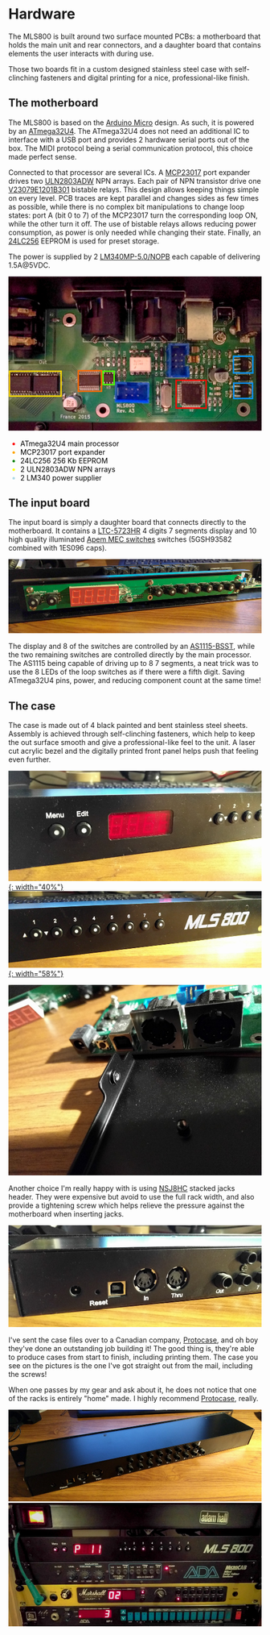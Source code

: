# Hardware

The MLS800 is built around two surface mounted PCBs: a motherboard that holds the main unit and rear connectors, and a daughter board that contains elements the user interacts with during use.  

Those two boards fit in a custom designed stainless steel case with self-clinching fasteners and digital printing for a nice, professional-like finish.

## The motherboard

The MLS800 is based on the [Arduino Micro](https://store.arduino.cc/usa/arduino-micro) design. As such, it is powered by an [ATmega32U4](https://www.microchip.com/wwwproducts/en/ATmega32U4). The ATmega32U4 does not need an additional IC to interface with a USB port and provides 2 hardware serial ports out of the box. The MIDI protocol being a serial communication protocol, this choice made perfect sense.  

Connected to that processor are several ICs. A [MCP23017](https://www.microchip.com/wwwproducts/en/MCP23017) port expander drives two [ULN2803ADW](https://www.ti.com/store/ti/en/p/product?p=ULN2803ADW) NPN arrays. Each pair of NPN transistor drive one [V23079E1201B301](https://www.te.com/usa-en/product-6-1393788-8.html) bistable relays. This design allows keeping things simple on every level. PCB traces are kept parallel and changes sides as few times as possible, while there is no complex bit manipulations to change loop states: port A (bit 0 to 7) of the MCP23017 turn the corresponding loop ON, while the other turn it off. The use of bistable relays allows reducing power consumption, as power is only needed while changing their state. Finally, an [24LC256](https://www.microchip.com/wwwproducts/en/en010828) EEPROM is used for preset storage.

The power is supplied by 2 [LM340MP-5.0/NOPB](https://www.ti.com/store/ti/en/p/product/?p=LM340MP-5.0/NOPB) each capable of delivering 1.5A@5VDC.

![Main components iFixit style](assets/hardware-motherboard-ifixit.jpg)

<ul>
    <li style="color:red">
        <span style="color:black">ATmega32U4 main processor</span>
    </li>
    <li style="color:orange">
        <span style="color:black">MCP23017 port expander</span>
    </li>
    <li style="color:green">
        <span style="color:black">24LC256 256 Kb EEPROM</span>
    </li>
    <li style="color:yellow">
        <span style="color:black">2 ULN2803ADW NPN arrays</span>
    </li>
    <li style="color:lightblue">
        <span style="color:black">2 LM340 power supplier</span>
    </li>
</ul>

## The input board

The input board is simply a daughter board that connects directly to the motherboard. It contains a [LTC-5723HR](http://optoelectronics.liteon.com/upload/download/DS-30-96-124/C5723HR.pdf) 4 digits 7 segments display and 10 high quality illuminated [Apem MEC switches](https://www.apem.com/int/29-mec-switches) switches (5GSH93582 combined with 1ES096 caps).

[![Daughterboard](assets/hardware-daughterboard.jpg)](assets/large/hardware-daughterboard.jpg)

The display and 8 of the switches are controlled by an [AS1115-BSST](https://ams.com/as1115), while the two remaining switches are controlled directly by the main processor. The AS1115 being capable of driving up to 8 7 segments, a neat trick was to use the 8 LEDs of the loop switches as if there were a fifth digit. Saving ATmega32U4 pins, power, and reducing component count at the same time!

## The case

The case is made out of 4 black painted and bent stainless steel sheets. Assembly is achieved through self-clinching fasteners, which help to keep the out surface smooth and give a professional-like feel to the unit. A laser cut acrylic bezel and the digitally printed front panel helps push that feeling even further.

[![Rack front left](assets/hardware-rack-front-left.jpg){: width="40%"}](assets/large/hardware-rack-front-left.jpg)&nbsp;&nbsp;
[![Rack front right](assets/hardware-rack-front-right.jpg){: width="58%"}](assets/large/hardware-rack-front-right.jpg)  

[![Self clinching fasteners](assets/hardware-rack-fasteners.jpg)](assets/large/hardware-rack-fasteners.jpg)

Another choice I'm really happy with is using [NSJ8HC](https://www.neutrik.com/en/product/nsj8hc) stacked jacks header. They were expensive but avoid to use the full rack width, and also provide a tightening screw which helps relieve the pressure against the motherboard when inserting jacks.

[![Rack  left back](assets/hardware-rack-back-left.jpg)](assets/large/hardware-rack-back-left.jpg)

I've sent the case files over to a Canadian company, [Protocase](https://www.protocase.com), and oh boy they've done an outstanding job building it! The good thing is, they're able to produce cases from start to finish, including printing them. The case you see on the pictures is the one I've got straight out from the mail, including the screws! 

When one passes by my gear and ask about it, he does not notice that one of the racks is entirely "home" made. I highly recommend [Protocase](https://www.protocase.com), really.

[![Rack back](assets/hardware-rack-back.jpg)](assets/large/hardware-rack-back.jpg)
[![Rack running](assets/hardware-setup.jpg)](assets/large/hardware-setup.jpg)
